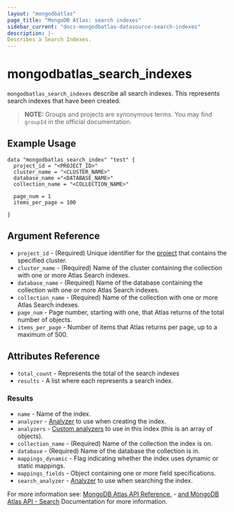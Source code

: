 ```yaml
---
layout: "mongodbatlas"
page_title: "MongoDB Atlas: search indexes"
sidebar_current: "docs-mongodbatlas-datasource-search-indexes"
description: |-
Describes a Search Indexes.
---
```


# mongodbatlas_search_indexes

`mongodbatlas_search_indexes` describe all search indexes. This represents search indexes that have been created.

> **NOTE:** Groups and projects are synonymous terms. You may find `groupId` in the official documentation.


## Example Usage

```hcl
data "mongodbatlas_search_index" "test" {
  project_id = "<PROJECT_ID>"
  cluster_name = "<CLUSTER_NAME>"
  database_name ="<DATABASE_NAME>"
  collection_name = "<COLLECTION_NAME>"
  
  page_num = 1
  items_per_page = 100
  
}
```

## Argument Reference

* `project_id` - (Required) Unique identifier for the [project](https://docs.atlas.mongodb.com/organizations-projects/#std-label-projects) that contains the specified cluster.
* `cluster_name` - (Required) Name of the cluster containing the collection with one or more Atlas Search indexes.
* `database_name` - (Required) Name of the database containing the collection with one or more Atlas Search indexes.
* `collection_name` - (Required) Name of the collection with one or more Atlas Search indexes.
* `page_num` - Page number, starting with one, that Atlas returns of the total number of objects.
* `items_per_page` - Number of items that Atlas returns per page, up to a maximum of 500.

## Attributes Reference
* `total_count` - Represents the total of the search indexes
* `results` - A list where each represents a search index.

### Results

* `name` - Name of the index.
* `analyzer` - [Analyzer](https://docs.atlas.mongodb.com/reference/atlas-search/analyzers/#std-label-analyzers-ref) to use when creating the index.
* `analyzers` - [Custom analyzers](https://docs.atlas.mongodb.com/reference/atlas-search/analyzers/custom/#std-label-custom-analyzers) to use in this index (this is an array of objects).
* `collection_name` - (Required) Name of the collection the index is on.
* `database` - (Required) Name of the database the collection is in.
* `mappings_dynamic` - Flag indicating whether the index uses dynamic or static mappings.
* `mappings_fields` - Object containing one or more field specifications.
* `search_analyzer` - [Analyzer](https://docs.atlas.mongodb.com/reference/atlas-search/analyzers/#std-label-analyzers-ref) to use when searching the index.



For more information see: [MongoDB Atlas API Reference.](https://docs.atlas.mongodb.com/atlas-search/) - [and MongoDB Atlas API - Search](https://docs.atlas.mongodb.com/reference/api/atlas-search/) Documentation for more information.
